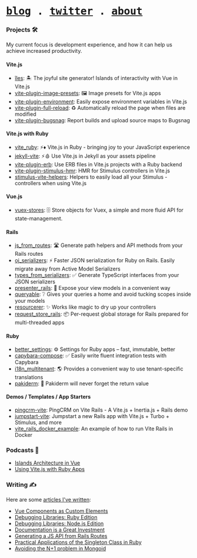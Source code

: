 [blog]: https://maximomussini.com/posts/
[resume]: https://maximomussini.com/resume
[little gems]: https://maximomussini.com/projects
[maps]: https://www.google.com/maps/place/Colonia+del+Sacramento,+Uruguay
[twitter]: https://twitter.com/MaximoMussini
[SoundCloud]: https://soundcloud.com/maximomussini
[my YouTube channel]: https://www.youtube.com/c/maximomussini
[Vite Ruby]: https://github.com/ElMassimo/vite_ruby

<h1>
  <samp>
    <a href="https://maximomussini.com">blog</a> .
    <a href="https://twitter.com/MaximoMussini">twitter</a> .
    <a href="https://maximomussini.com/about">about</a> 
  </samp>
</h1>

### Projects 🛠

My current focus is development experience, and how it can help us achieve increased productivity.

#### Vite.js
- [îles](https://github.com/ElMassimo/iles): 🏝 The joyful site generator! Islands of interactivity with Vue in Vite.js
- [vite-plugin-image-presets](https://github.com/ElMassimo/vite-plugin-image-presets): 🖼 Image presets for Vite.js apps
- [vite-plugin-environment](https://github.com/ElMassimo/vite-plugin-environment): Easily expose environment variables in Vite.js
- [vite-plugin-full-reload](https://github.com/ElMassimo/vite-plugin-full-reload): ♻️ Automatically reload the page when files are modified
- [vite-plugin-bugsnag](https://github.com/ElMassimo/vite-plugin-bugsnag): Report builds and upload source maps to Bugsnag

#### Vite.js with Ruby

- [vite_ruby](https://github.com/ElMassimo/vite_ruby): ⚡️♦️ Vite.js in Ruby - bringing joy to your JavaScript experience
- [jekyll-vite](https://github.com/ElMassimo/jekyll-vite): ⚡️🩸 Use Vite.js in Jekyll as your assets pipeline
- [vite-plugin-erb](https://github.com/ElMassimo/vite-plugin-erb): Use ERB files in Vite.js projects with a Ruby backend
- [vite-plugin-stimulus-hmr](https://github.com/ElMassimo/vite-plugin-stimulus-hmr): HMR for Stimulus controllers in Vite.js
- [stimulus-vite-helpers](https://github.com/ElMassimo/stimulus-vite-helpers): Helpers to easily load all your Stimulus - controllers when using Vite.js

#### Vue.js

- [vuex-stores](https://github.com/ElMassimo/vuex-stores): 🗄 Store objects for Vuex, a simple and more fluid API for state-management.

#### Rails

- [js_from_routes](https://github.com/ElMassimo/js_from_routes): 🛣️ Generate path helpers and API methods from your Rails routes
- [oj_serializers](https://github.com/ElMassimo/oj_serializers): ⚡️ Faster JSON serialization for Ruby on Rails. Easily migrate away from Active Model Serializers
- [types_from_serializers](https://github.com/ElMassimo/types_from_serializers): ✅ Generate TypeScript interfaces from your JSON serializers
- [presenter_rails](https://github.com/ElMassimo/presenter_rails): 🔭 Expose your view models in a convenient way
- [queryable](https://github.com/ElMassimo/queryable): ❔ Gives your queries a home and avoid tucking scopes inside your models
- [resourcerer](https://github.com/ElMassimo/resourcerer): ✨ Works like magic to dry up your controllers
- [request_store_rails](https://github.com/ElMassimo/request_store_rails): 📦 Per-request global storage for Rails prepared for multi-threaded apps

#### Ruby

- [better_settings](https://github.com/ElMassimo/better_settings): ⚙ Settings for Ruby apps – fast, immutable, better
- [capybara-compose](https://github.com/ElMassimo/capybara-compose): ✅ Easily write fluent integration tests with Capybara
- [i18n_multitenant](https://github.com/ElMassimo/i18n_multitenant): 🌎 Provides a convenient way to use tenant-specific translations
- [pakiderm](https://github.com/ElMassimo/pakiderm): 🐘 Pakiderm will never forget the return value


#### Demos / Templates / App Starters

- [pingcrm-vite](https://github.com/ElMassimo/pingcrm-vite): PingCRM on Vite Rails - A Vite.js + Inertia.js + Rails demo
- [jumpstart-vite](https://github.com/ElMassimo/jumpstart-vite): Jumpstart a new Rails app with Vite.js + Turbo + Stimulus, and more
- [vite_rails_docker_example](https://github.com/ElMassimo/vite_rails_docker_example): An example of how to run Vite Rails in Docker

### Podcasts 📣

- [Islands Architecture in Vue](https://viewsonvue.com/islands-architecture-in-vue-with-m-ximo-mussini-vue-170)
- [Using Vite.js with Ruby Apps](https://rubyrogues.com/how-vite-js-changing-game-maximo-mussini-ruby-528)

### Writing ✍️

Here are some [articles I've written][blog]:

- [Vue Components as Custom Elements](https://maximomussini.com/posts/vue-custom-elements/)
- [Debugging Libraries: Ruby Edition](https://maximomussini.com/posts/debugging-ruby-libraries/)
- [Debugging Libraries: Node.js Edition](https://maximomussini.com/posts/debugging-javascript-libraries/)
- [Documentation is a Great Investment](https://maximomussini.com/posts/documentation-is-a-great-investment/)
- [Generating a JS API from Rails Routes](https://maximomussini.com/posts/js-from-routes/)
- [Practical Applications of the Singleton Class in Ruby](https://maximomussini.com/posts/practical-applications-of-the-singleton-class/)
- [Avoiding the N+1 problem in Mongoid](https://maximomussini.com/posts/mongoid-n+1/)
